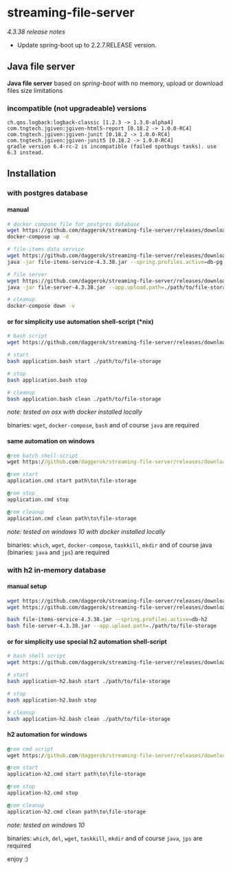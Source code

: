 # streaming-file-server
_4.3.38 release notes_

* Update spring-boot up to 2.2.7.RELEASE version. 

## Java file server 

**Java file server** based on *spring-boot* with no memory, upload or download files size limitations

### incompatible (not upgradeable) versions

    ch.qos.logback:logback-classic [1.2.3 -> 1.3.0-alpha4]
    com.tngtech.jgiven:jgiven-html5-report [0.18.2 -> 1.0.0-RC4]
    com.tngtech.jgiven:jgiven-junit [0.18.2 -> 1.0.0-RC4]
    com.tngtech.jgiven:jgiven-junit5 [0.18.2 -> 1.0.0-RC4]
    gradle version 6.4-rc-2 is incompatible (failed spotbugs tasks). use 6.3 instead.

## Installation

### with postgres database

#### manual

```bash
# docker compose file for postgres database
wget https://github.com/daggerok/streaming-file-server/releases/download/4.3.38/docker-compose.yml
docker-compose up -d

# file-items data service
wget https://github.com/daggerok/streaming-file-server/releases/download/4.3.38/file-items-service-4.3.38.jar
java -jar file-items-service-4.3.38.jar --spring.profiles.active=db-pg

# file server
wget https://github.com/daggerok/streaming-file-server/releases/download/4.3.38/file-server-4.3.38.jar
java -jar file-server-4.3.38.jar --app.upload.path=./path/to/file-storage

# cleanup
docker-compose down -v
```

#### or for simplicity use automation shell-script (*nix)

```bash
# bash script
wget https://github.com/daggerok/streaming-file-server/releases/download/4.3.38/application.bash

# start
bash application.bash start ./path/to/file-storage

# stop
bash application.bash stop

# cleanup
bash application.bash clean ./path/to/file-storage
```

*note: tested on osx with docker installed locally*

binaries: `wget`, `docker-compose`, `bash` and of course `java` are required

#### same automation on windows

```cmd
@rem batch shell-script
wget https://github.com/daggerok/streaming-file-server/releases/download/4.3.38/application.cmd

@rem start
application.cmd start path\to\file-storage

@rem stop
application.cmd stop

@rem cleanup
application.cmd clean path\to\file-storage
```

*note: tested on windows 10 with docker installed locally*

binaries: `which`, `wget`, `docker-compose`, `taskkill`, `mkdir` and of course java (binaries: `java` and `jps`) are required

### with h2 in-memory database

#### manual setup

```bash
wget https://github.com/daggerok/streaming-file-server/releases/download/4.3.38/file-items-service-4.3.38.jar
wget https://github.com/daggerok/streaming-file-server/releases/download/4.3.38/file-server-4.3.38.jar

bash file-items-service-4.3.38.jar --spring.profiles.active=db-h2
bash file-server-4.3.38.jar --app.upload.path=./path/to/file-storage
```

#### or for simplicity use special h2 automation shell-script

```bash
# bash shell script
wget https://github.com/daggerok/streaming-file-server/releases/download/4.3.38/application-h2.bash

# start
bash application-h2.bash start ./path/to/file-storage

# stop
bash application-h2.bash stop

# cleanup
bash application-h2.bash clean ./path/to/file-storage
```

#### h2 automation for windows

```cmd
@rem cmd script
wget https://github.com/daggerok/streaming-file-server/releases/download/4.3.38/application-h2.cmd

@rem start
application-h2.cmd start path\to\file-storage

@rem stop
application-h2.cmd stop

@rem cleanup
application-h2.cmd clean path\to\file-storage
```

*note: tested on windows 10*

binaries: `which`, `del`, `wget`, `taskkill`, `mkdir` and of course `java`, `jps` are required

enjoy :)
